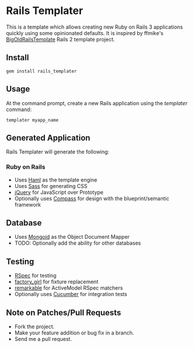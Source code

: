 # Rails Templater

This is a template which allows creating new Ruby on Rails 3 applications quickly using some opinionated defaults. It is inspired by ffmike's [BigOldRailsTemplate](http://github.com/ffmike/BigOldRailsTemplate) Rails 2 template project.

## Install

    gem install rails_templater
  
## Usage

At the command prompt, create a new Rails application using the *templater* command:

    templater myapp_name
  
## Generated Application

Rails Templater will generate the following:

### Ruby on Rails

* Uses [Haml](http://haml-lang.com) as the template engine
* Uses [Sass](http://sass-lang.com) for generating CSS
* [jQuery](http://jquery.com/) for JavaScript over Prototype
* Optionally uses [Compass](http://compass-style.org) for design with the blueprint/semantic framework

## Database

* Uses [Mongoid](http://mongoid.org/) as the Object Document Mapper
* TODO: Optionally add the ability for other databases

## Testing

* [RSpec](http://github.com/rspec/rspec) for testing
* [factory_girl](http://github.com/thoughtbot/factory_girl) for fixture replacement
* [remarkable](http://github.com/remarkable/remarkable) for ActiveModel RSpec matchers
* Optionally uses [Cucumber](http://github.com/aslakhellesoy/cucumber-rails) for integration tests
    
## Note on Patches/Pull Requests
 
* Fork the project.
* Make your feature addition or bug fix in a branch.
* Send me a pull request.
